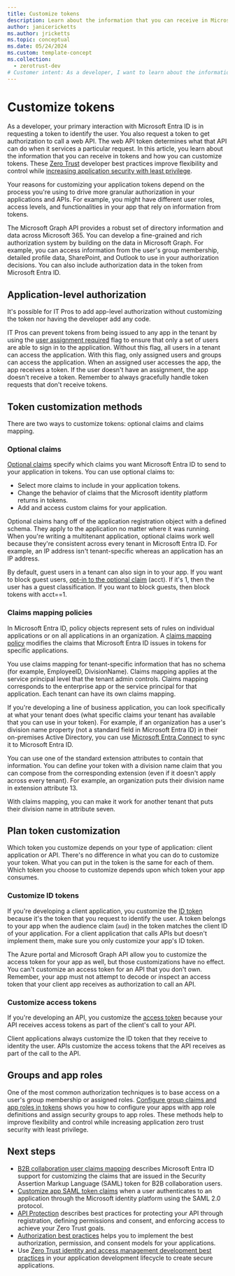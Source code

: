 ```yaml
---
title: Customize tokens
description: Learn about the information that you can receive in Microsoft Entra tokens and how to customize tokens to improve flexibility and control while increasing application zero trust security with least privilege.
author: janicericketts
ms.author: jricketts
ms.topic: conceptual
ms.date: 05/24/2024
ms.custom: template-concept
ms.collection:
  - zerotrust-dev
# Customer intent: As a developer, I want to learn about the information that I can receive in Microsoft Entra tokens and how I can customize tokens so that I can improve flexibility and control while increasing application security with least privilege.
---
```

# Customize tokens

As a developer, your primary interaction with Microsoft Entra ID is in requesting a token to identify the user. You also request a token to get authorization to call a web API. The web API token determines what that API can do when it services a particular request. In this article, you learn about the information that you can receive in tokens and how you can customize tokens. These [Zero Trust](overview.md) developer best practices improve flexibility and control while [increasing application security with least privilege](/entra/identity-platform/secure-least-privileged-access).

Your reasons for customizing your application tokens depend on the process you're using to drive more granular authorization in your applications and APIs. For example, you might have different user roles, access levels, and functionalities in your app that rely on information from tokens.

The Microsoft Graph API provides a robust set of directory information and data across Microsoft 365. You can develop a fine-grained and rich authorization system by building on the data in Microsoft Graph. For example, you can access information from the user's group membership, detailed profile data, SharePoint, and Outlook to use in your authorization decisions. You can also include authorization data in the token from Microsoft Entra ID.

## Application-level authorization

It's possible for IT Pros to add app-level authorization without customizing the token nor having the developer add any code.

IT Pros can prevent tokens from being issued to any app in the tenant by using the [user assignment required](/entra/identity/enterprise-apps/assign-user-or-group-access-portal) flag to ensure that only a set of users are able to sign in to the application. Without this flag, all users in a tenant can access the application. With this flag, only assigned users and groups can access the application. When an assigned user accesses the app, the app receives a token. If the user doesn't have an assignment, the app doesn't receive a token. Remember to always gracefully handle token requests that don't receive tokens.

## Token customization methods

There are two ways to customize tokens: optional claims and claims mapping.

### Optional claims

[Optional claims](/entra/identity-platform/optional-claims) specify which claims you want Microsoft Entra ID to send to your application in tokens. You can use optional claims to:

- Select more claims to include in your application tokens.
- Change the behavior of claims that the Microsoft identity platform returns in tokens.
- Add and access custom claims for your application.

Optional claims hang off of the application registration object with a defined schema. They apply to the application no matter where it was running. When you're writing a multitenant application, optional claims work well because they're consistent across every tenant in Microsoft Entra ID. For example, an IP address isn't tenant-specific whereas an application has an IP address.

By default, guest users in a tenant can also sign in to your app. If you want to block guest users, [opt-in to the optional claim](/entra/identity-platform/optional-claims) (acct). If it's 1, then the user has a guest classification. If you want to block guests, then block tokens with acct==1.

### Claims mapping policies

In Microsoft Entra ID, policy objects represent sets of rules on individual applications or on all applications in an organization. A [claims mapping policy](/entra/identity-platform/reference-claims-mapping-policy-type) modifies the claims that Microsoft Entra ID issues in tokens for specific applications.

You use claims mapping for tenant-specific information that has no schema (for example, EmployeeID, DivisionName). Claims mapping applies at the service principal level that the tenant admin controls. Claims mapping corresponds to the enterprise app or the service principal for that application. Each tenant can have its own claims mapping.

If you're developing a line of business application, you can look specifically at what your tenant does (what specific claims your tenant has available that you can use in your token). For example, if an organization has a user's division name property (not a standard field in Microsoft Entra ID) in their on-premises Active Directory, you can use [Microsoft Entra Connect](/entra/identity/hybrid/connect/how-to-connect-sync-feature-directory-extensions) to sync it to Microsoft Entra ID.

You can use one of the standard extension attributes to contain that information. You can define your token with a division name claim that you can compose from the corresponding extension (even if it doesn't apply across every tenant). For example, an organization puts their division name in extension attribute 13.

With claims mapping, you can make it work for another tenant that puts their division name in attribute seven.

## Plan token customization

Which token you customize depends on your type of application: client application or API. There's no difference in what you can do to customize your token. What you can put in the token is the same for each of them. Which token you choose to customize depends upon which token your app consumes.

### Customize ID tokens

If you're developing a client application, you customize the [ID token](/entra/identity-platform/id-tokens) because it's the token that you request to identify the user. A token belongs to your app when the audience claim (`aud`) in the token matches the client ID of your application. For a client application that calls APIs but doesn't implement them, make sure you only customize your app's ID token.

The Azure portal and Microsoft Graph API allow you to customize the access token for your app as well, but those customizations have no effect. You can't customize an access token for an API that you don't own. Remember, your app must not attempt to decode or inspect an access token that your client app receives as authorization to call an API.

### Customize access tokens

If you're developing an API, you customize the [access token](/entra/identity-platform/access-tokens) because your API receives access tokens as part of the client's call to your API.

Client applications always customize the ID token that they receive to identity the user. APIs customize the access tokens that the API receives as part of the call to the API.

## Groups and app roles

One of the most common authorization techniques is to base access on a user's group membership or assigned roles. [Configure group claims and app roles in tokens](configure-tokens-group-claims-app-roles.md) shows you how to configure your apps with app role definitions and assign security groups to app roles. These methods help to improve flexibility and control while increasing application zero trust security with least privilege.

## Next steps

- [B2B collaboration user claims mapping](/entra/external-id/claims-mapping) describes Microsoft Entra ID support for customizing the claims that are issued in the Security Assertion Markup Language (SAML) token for B2B collaboration users.
- [Customize app SAML token claims](/entra/identity-platform/saml-claims-customization) when a user authenticates to an application through the Microsoft identity platform using the SAML 2.0 protocol.
- [API Protection](protect-api.md) describes best practices for protecting your API through registration, defining permissions and consent, and enforcing access to achieve your Zero Trust goals.
- [Authorization best practices](developer-strategy-authorization-best-practices.md) helps you to implement the best authorization, permission, and consent models for your applications.
- Use [Zero Trust identity and access management development best practices](identity-iam-development-best-practices.md) in your application development lifecycle to create secure applications.
